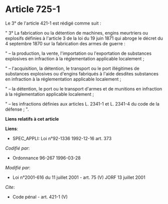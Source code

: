 # Article 725-1

Le 3° de l'article 421-1 est rédigé comme suit : 

" 3° La fabrication ou la détention de machines, engins meurtriers ou explosifs définies à l'article 3 de la loi du 19 juin
1871 qui abroge le décret du 4 septembre 1870 sur la fabrication des armes de guerre : 

" – la production, la vente, l'importation ou l'exportation de substances explosives en infraction à la réglementation
applicable localement ; 

" – l'acquisition, la détention, le transport ou le port illégitimes de substances explosives ou d'engins fabriqués à l'aide
desdites substances en infraction à la réglementation applicable localement ; 

" – la détention, le port ou le transport d'armes et de munitions en infraction à la réglementation applicable localement ; 

" – les infractions définies aux articles L. 2341-1 et L. 2341-4 du code de la défense ; ".

**Liens relatifs à cet article**

**Liens**:

  - SPEC_APPLI: Loi n°92-1336 1992-12-16 art. 373

_Codifié par_:

  - Ordonnance 96-267 1996-03-28

_Modifié par_:

  - Loi n°2001-616 du 11 juillet 2001 - art. 75 (V) JORF 13 juillet 2001

_Cite_:

  - Code pénal - art. 421-1 (V)
